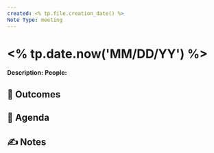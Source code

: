 ```yaml
---
created: <% tp.file.creation_date() %>
Note Type: meeting
---
```

# <% tp.date.now('MM/DD/YY') %>

**Description:** 
**People:** 

## 🔮 Outcomes

## 📢 Agenda

## ✍ Notes




